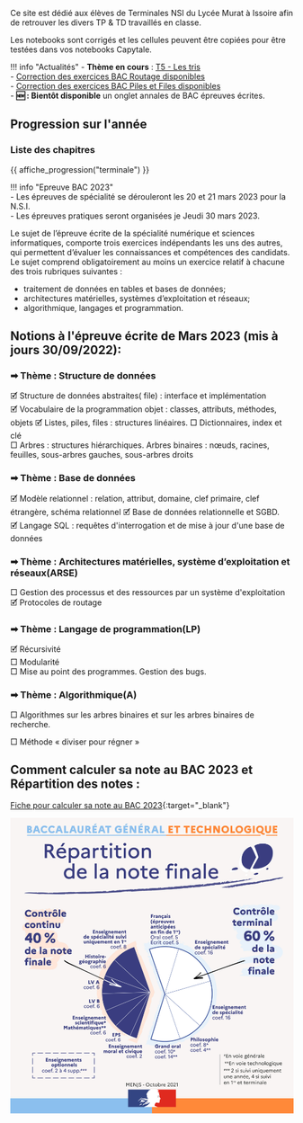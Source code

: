 Ce site est dédié aux élèves de Terminales NSI du Lycée Murat à Issoire afin de retrouver les divers TP & TD travaillés en classe.  

Les notebooks sont corrigés et les cellules peuvent être copiées pour être testées dans vos notebooks Capytale.


!!! info "Actualités" 
    - **Thème en cours** : [T5 - Les tris](https://nsimeyroneinc.github.io/NSITerm/Algo/T5_2_algo_tri/)   
    - [Correction des exercices BAC Routage disponibles](https://nsimeyroneinc.github.io/NSITerm/Archi_Materielle/T3_1_Routage_BAC_Correction/)   
    - [Correction des exercices BAC Piles et Files disponibles](StructureDonnees/T2_2_Pile_File_BAC_Correction.md)  
    - **&#127381; : Bientôt disponible** un onglet annales de BAC épreuves écrites.  


## Progression sur l'année

### Liste des chapitres 

{{ affiche_progression("terminale") }}
    

!!! info  "Epreuve BAC 2023"  
    - Les épreuves de spécialité se dérouleront les 20 et 21 mars 2023 pour la N.S.I.  
    - Les épreuves pratiques seront organisées je Jeudi 30 mars 2023.

Le sujet de l’épreuve écrite de la spécialité numérique et sciences informatiques, comporte trois exercices indépendants les uns des autres, qui permettent d’évaluer les connaissances et compétences des candidats. Le sujet comprend obligatoirement au moins un exercice relatif à chacune des trois rubriques suivantes :   

- traitement de données en tables et bases de données;  
- architectures matérielles, systèmes d’exploitation et réseaux;   
- algorithmique, langages et programmation.  
 
## Notions à l'épreuve écrite de Mars 2023 (mis à jours 30/09/2022): 

### &#10145; Thème : Structure de données  

🗹 Structure de données abstraites( file) : interface et implémentation  
🗹 Vocabulaire de la programmation objet : classes, attributs, méthodes, objets 
🗹 Listes, piles, files : structures linéaires. 
□ Dictionnaires, index et clé  
□ Arbres : structures hiérarchiques. Arbres binaires : nœuds, racines, feuilles, sous-arbres gauches, sous-arbres droits


### &#10145; Thème : Base de données  

🗹 Modèle relationnel : relation, attribut, domaine, clef primaire, clef étrangère, schéma relationnel 
🗹 Base de données relationnelle et SGBD.  
🗹 Langage SQL : requêtes d'interrogation et de mise à jour d'une base de données  

### &#10145; Thème : Architectures matérielles, système d’exploitation et réseaux(ARSE)  

□ Gestion des processus et des ressources par un système d'exploitation  
🗹 Protocoles de routage  

### &#10145; Thème : Langage de programmation(LP)  
	
🗹 Récursivité  
□ Modularité  	
□ Mise au point des programmes. Gestion des bugs.


### &#10145; Thème : Algorithmique(A)

□ Algorithmes sur les arbres binaires et sur les arbres binaires de recherche.

□ Méthode « diviser pour régner »




## Comment calculer sa note au BAC 2023 et Répartition des notes :

[Fiche pour calculer sa note au BAC 2023](divers/data/el-ve-de-premiere-comment-calculer-note-bac-2022-94490.pdf){:target="_blank"} 

![](r-partition-de-la-note-finale.jpg)